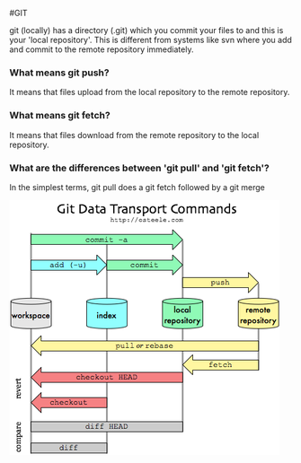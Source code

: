 #GIT

git (locally) has a directory (.git) which you commit your files to
and this is your 'local repository'. This is different from systems
like svn where you add and commit to the remote repository
immediately.

### What means git push?

It means that files upload from the local repository to the remote repository.

### What means git fetch?

It means that files download from the remote repository to the local repository.

### What are the differences between 'git pull' and 'git fetch'?

In the simplest terms, git pull does a git fetch followed by a git merge

![Git Transport Commands](GITtransportcmd.png)
